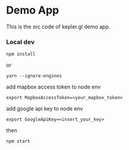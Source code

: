 # Demo App

This is the src code of kepler.gl demo app.


### Local dev
```
npm install
```
or
```
yarn --ignore-engines
```

add mapbox access token to node env
```
export MapboxAccessToken=<your_mapbox_token>
```

add google api key to node env
```
export GoogleApiKey=<insert_your_key>
```

then
```
npm start
```
